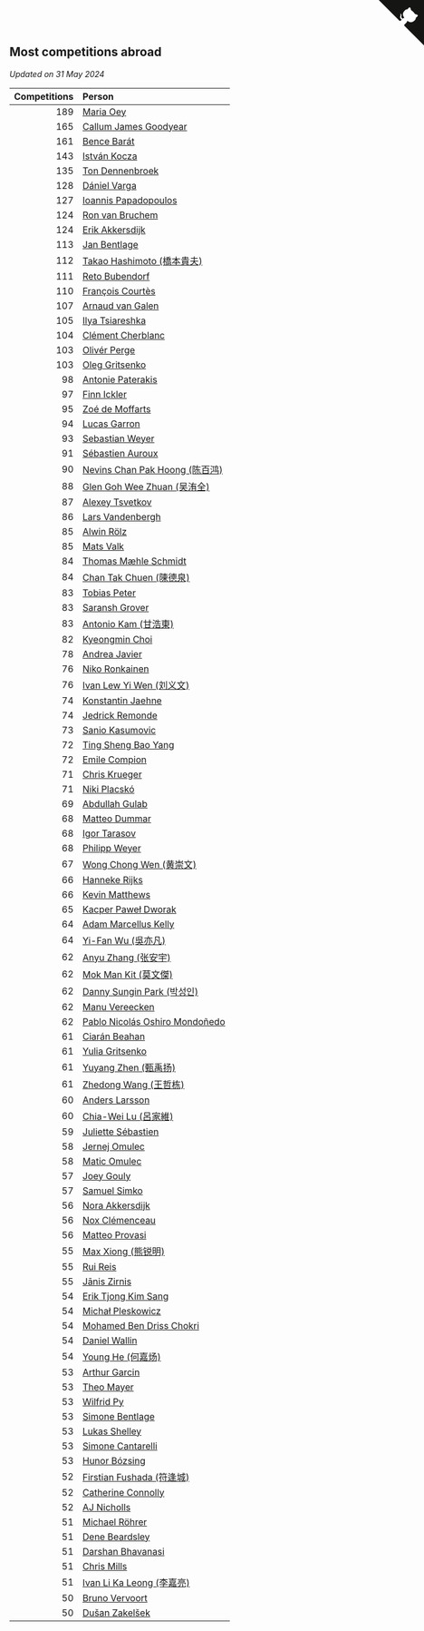 ## Most competitions abroad

*Updated on 31 May 2024*

| Competitions | Person |
| ---: | :--- |
| 189 | [Maria Oey](https://www.worldcubeassociation.org/persons/2007OEYM01) |
| 165 | [Callum James Goodyear](https://www.worldcubeassociation.org/persons/2012GOOD02) |
| 161 | [Bence Barát](https://www.worldcubeassociation.org/persons/2008BARA01) |
| 143 | [István Kocza](https://www.worldcubeassociation.org/persons/2005KOCZ01) |
| 135 | [Ton Dennenbroek](https://www.worldcubeassociation.org/persons/2003DENN01) |
| 128 | [Dániel Varga](https://www.worldcubeassociation.org/persons/2008VARG01) |
| 127 | [Ioannis Papadopoulos](https://www.worldcubeassociation.org/persons/2013PAPA01) |
| 124 | [Ron van Bruchem](https://www.worldcubeassociation.org/persons/2003BRUC01) |
| 124 | [Erik Akkersdijk](https://www.worldcubeassociation.org/persons/2005AKKE01) |
| 113 | [Jan Bentlage](https://www.worldcubeassociation.org/persons/2010BENT01) |
| 112 | [Takao Hashimoto (橋本貴夫)](https://www.worldcubeassociation.org/persons/2007HASH01) |
| 111 | [Reto Bubendorf](https://www.worldcubeassociation.org/persons/2012BUBE01) |
| 110 | [François Courtès](https://www.worldcubeassociation.org/persons/2008COUR01) |
| 107 | [Arnaud van Galen](https://www.worldcubeassociation.org/persons/2006GALE01) |
| 105 | [Ilya Tsiareshka](https://www.worldcubeassociation.org/persons/2012TERE01) |
| 104 | [Clément Cherblanc](https://www.worldcubeassociation.org/persons/2014CHER05) |
| 103 | [Olivér Perge](https://www.worldcubeassociation.org/persons/2007PERG01) |
| 103 | [Oleg Gritsenko](https://www.worldcubeassociation.org/persons/2011GRIT01) |
| 98 | [Antonie Paterakis](https://www.worldcubeassociation.org/persons/2012PATE01) |
| 97 | [Finn Ickler](https://www.worldcubeassociation.org/persons/2012ICKL01) |
| 95 | [Zoé de Moffarts](https://www.worldcubeassociation.org/persons/2010MOFF02) |
| 94 | [Lucas Garron](https://www.worldcubeassociation.org/persons/2006GARR01) |
| 93 | [Sebastian Weyer](https://www.worldcubeassociation.org/persons/2010WEYE02) |
| 91 | [Sébastien Auroux](https://www.worldcubeassociation.org/persons/2008AURO01) |
| 90 | [Nevins Chan Pak Hoong (陈百鸿)](https://www.worldcubeassociation.org/persons/2010CHAN20) |
| 88 | [Glen Goh Wee Zhuan (吴洧全)](https://www.worldcubeassociation.org/persons/2015ZHUA01) |
| 87 | [Alexey Tsvetkov](https://www.worldcubeassociation.org/persons/2017TSVE02) |
| 86 | [Lars Vandenbergh](https://www.worldcubeassociation.org/persons/2003VAND01) |
| 85 | [Alwin Rölz](https://www.worldcubeassociation.org/persons/2016ROLZ01) |
| 85 | [Mats Valk](https://www.worldcubeassociation.org/persons/2007VALK01) |
| 84 | [Thomas Mæhle Schmidt](https://www.worldcubeassociation.org/persons/2013SCHM02) |
| 84 | [Chan Tak Chuen (陳德泉)](https://www.worldcubeassociation.org/persons/2007CHUE01) |
| 83 | [Tobias Peter](https://www.worldcubeassociation.org/persons/2014PETE03) |
| 83 | [Saransh Grover](https://www.worldcubeassociation.org/persons/2014GROV01) |
| 83 | [Antonio Kam (甘浩東)](https://www.worldcubeassociation.org/persons/2017TUNG13) |
| 82 | [Kyeongmin Choi](https://www.worldcubeassociation.org/persons/2017CHOI07) |
| 78 | [Andrea Javier](https://www.worldcubeassociation.org/persons/2010JAVI01) |
| 76 | [Niko Ronkainen](https://www.worldcubeassociation.org/persons/2010RONK01) |
| 76 | [Ivan Lew Yi Wen (刘义文)](https://www.worldcubeassociation.org/persons/2012WENI01) |
| 74 | [Konstantin Jaehne](https://www.worldcubeassociation.org/persons/2015JAEH01) |
| 74 | [Jedrick Remonde](https://www.worldcubeassociation.org/persons/2008REMO01) |
| 73 | [Sanio Kasumovic](https://www.worldcubeassociation.org/persons/2009KASU01) |
| 72 | [Ting Sheng Bao Yang](https://www.worldcubeassociation.org/persons/2008BAOY01) |
| 72 | [Emile Compion](https://www.worldcubeassociation.org/persons/2007COMP01) |
| 71 | [Chris Krueger](https://www.worldcubeassociation.org/persons/2006KRUE01) |
| 71 | [Niki Placskó](https://www.worldcubeassociation.org/persons/2008PLAC01) |
| 69 | [Abdullah Gulab](https://www.worldcubeassociation.org/persons/2014GULA02) |
| 68 | [Matteo Dummar](https://www.worldcubeassociation.org/persons/2017DUMM01) |
| 68 | [Igor Tarasov](https://www.worldcubeassociation.org/persons/2016TARA04) |
| 68 | [Philipp Weyer](https://www.worldcubeassociation.org/persons/2010WEYE01) |
| 67 | [Wong Chong Wen (黄崇文)](https://www.worldcubeassociation.org/persons/2014WENW01) |
| 66 | [Hanneke Rijks](https://www.worldcubeassociation.org/persons/2008RIJK01) |
| 66 | [Kevin Matthews](https://www.worldcubeassociation.org/persons/2010MATT02) |
| 65 | [Kacper Paweł Dworak](https://www.worldcubeassociation.org/persons/2020DWOR01) |
| 64 | [Adam Marcellus Kelly](https://www.worldcubeassociation.org/persons/2016KELL10) |
| 64 | [Yi-Fan Wu (吳亦凡)](https://www.worldcubeassociation.org/persons/2010WUIF01) |
| 62 | [Anyu Zhang (张安宇)](https://www.worldcubeassociation.org/persons/2012ZHAN08) |
| 62 | [Mok Man Kit (莫文傑)](https://www.worldcubeassociation.org/persons/2009KITM01) |
| 62 | [Danny Sungin Park (박성인)](https://www.worldcubeassociation.org/persons/2015PARK13) |
| 62 | [Manu Vereecken](https://www.worldcubeassociation.org/persons/2010VERE01) |
| 62 | [Pablo Nicolás Oshiro Mondoñedo](https://www.worldcubeassociation.org/persons/2010MOND01) |
| 61 | [Ciarán Beahan](https://www.worldcubeassociation.org/persons/2012BEAH01) |
| 61 | [Yulia Gritsenko](https://www.worldcubeassociation.org/persons/2012SIDO01) |
| 61 | [Yuyang Zhen (甄禹扬)](https://www.worldcubeassociation.org/persons/2013ZHEN11) |
| 61 | [Zhedong Wang (王哲栋)](https://www.worldcubeassociation.org/persons/2015WANG83) |
| 60 | [Anders Larsson](https://www.worldcubeassociation.org/persons/2003LARS01) |
| 60 | [Chia-Wei Lu (呂家維)](https://www.worldcubeassociation.org/persons/2007LUCH01) |
| 59 | [Juliette Sébastien](https://www.worldcubeassociation.org/persons/2014SEBA01) |
| 58 | [Jernej Omulec](https://www.worldcubeassociation.org/persons/2010OMUL01) |
| 58 | [Matic Omulec](https://www.worldcubeassociation.org/persons/2010OMUL02) |
| 57 | [Joey Gouly](https://www.worldcubeassociation.org/persons/2007GOUL01) |
| 57 | [Samuel Simko](https://www.worldcubeassociation.org/persons/2016SIMK01) |
| 56 | [Nora Akkersdijk](https://www.worldcubeassociation.org/persons/2009CHRI03) |
| 56 | [Nox Clémenceau](https://www.worldcubeassociation.org/persons/2015CLEM03) |
| 56 | [Matteo Provasi](https://www.worldcubeassociation.org/persons/2009PROV01) |
| 55 | [Max Xiong (熊锐明)](https://www.worldcubeassociation.org/persons/2015XION03) |
| 55 | [Rui Reis](https://www.worldcubeassociation.org/persons/2015REIS02) |
| 55 | [Jānis Zirnis](https://www.worldcubeassociation.org/persons/2013ZIRN01) |
| 54 | [Erik Tjong Kim Sang](https://www.worldcubeassociation.org/persons/2018SANG01) |
| 54 | [Michał Pleskowicz](https://www.worldcubeassociation.org/persons/2009PLES01) |
| 54 | [Mohamed Ben Driss Chokri](https://www.worldcubeassociation.org/persons/2015CHOK01) |
| 54 | [Daniel Wallin](https://www.worldcubeassociation.org/persons/2013WALL03) |
| 54 | [Young He (何嘉炀)](https://www.worldcubeassociation.org/persons/2014HEYO01) |
| 53 | [Arthur Garcin](https://www.worldcubeassociation.org/persons/2014GARC27) |
| 53 | [Theo Mayer](https://www.worldcubeassociation.org/persons/2012MAYE01) |
| 53 | [Wilfrid Py](https://www.worldcubeassociation.org/persons/2016PYWI01) |
| 53 | [Simone Bentlage](https://www.worldcubeassociation.org/persons/2014OHLE01) |
| 53 | [Lukas Shelley](https://www.worldcubeassociation.org/persons/2016SHEL03) |
| 53 | [Simone Cantarelli](https://www.worldcubeassociation.org/persons/2012CANT02) |
| 53 | [Hunor Bózsing](https://www.worldcubeassociation.org/persons/2009BOZS01) |
| 52 | [Firstian Fushada (符逢城)](https://www.worldcubeassociation.org/persons/2015FUSH01) |
| 52 | [Catherine Connolly](https://www.worldcubeassociation.org/persons/2017CONN04) |
| 52 | [AJ Nicholls](https://www.worldcubeassociation.org/persons/2015NICH04) |
| 51 | [Michael Röhrer](https://www.worldcubeassociation.org/persons/2009ROHR01) |
| 51 | [Dene Beardsley](https://www.worldcubeassociation.org/persons/2009BEAR01) |
| 51 | [Darshan Bhavanasi](https://www.worldcubeassociation.org/persons/2022BHAV01) |
| 51 | [Chris Mills](https://www.worldcubeassociation.org/persons/2014MILL04) |
| 51 | [Ivan Li Ka Leong (李嘉亮)](https://www.worldcubeassociation.org/persons/2015LEON02) |
| 50 | [Bruno Vervoort](https://www.worldcubeassociation.org/persons/2011VERV01) |
| 50 | [Dušan Zakelšek](https://www.worldcubeassociation.org/persons/2012ZAKE02) |


<a href="https://github.com/jonatanklosko/wca_statistics" class="github-corner" aria-label="View source on Github"><svg width="80" height="80" viewBox="0 0 250 250" style="fill:#151513; color:#fff; position: absolute; top: 0; border: 0; right: 0;" aria-hidden="true"><path d="M0,0 L115,115 L130,115 L142,142 L250,250 L250,0 Z"></path><path d="M128.3,109.0 C113.8,99.7 119.0,89.6 119.0,89.6 C122.0,82.7 120.5,78.6 120.5,78.6 C119.2,72.0 123.4,76.3 123.4,76.3 C127.3,80.9 125.5,87.3 125.5,87.3 C122.9,97.6 130.6,101.9 134.4,103.2" fill="currentColor" style="transform-origin: 130px 106px;" class="octo-arm"></path><path d="M115.0,115.0 C114.9,115.1 118.7,116.5 119.8,115.4 L133.7,101.6 C136.9,99.2 139.9,98.4 142.2,98.6 C133.8,88.0 127.5,74.4 143.8,58.0 C148.5,53.4 154.0,51.2 159.7,51.0 C160.3,49.4 163.2,43.6 171.4,40.1 C171.4,40.1 176.1,42.5 178.8,56.2 C183.1,58.6 187.2,61.8 190.9,65.4 C194.5,69.0 197.7,73.2 200.1,77.6 C213.8,80.2 216.3,84.9 216.3,84.9 C212.7,93.1 206.9,96.0 205.4,96.6 C205.1,102.4 203.0,107.8 198.3,112.5 C181.9,128.9 168.3,122.5 157.7,114.1 C157.9,116.9 156.7,120.9 152.7,124.9 L141.0,136.5 C139.8,137.7 141.6,141.9 141.8,141.8 Z" fill="currentColor" class="octo-body"></path></svg></a><style>.github-corner:hover .octo-arm{animation:octocat-wave 560ms ease-in-out}@keyframes octocat-wave{0%,100%{transform:rotate(0)}20%,60%{transform:rotate(-25deg)}40%,80%{transform:rotate(10deg)}}@media (max-width:500px){.github-corner:hover .octo-arm{animation:none}.github-corner .octo-arm{animation:octocat-wave 560ms ease-in-out}}</style>
